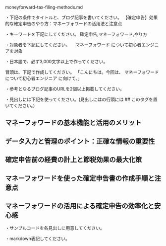 moneyforward-tax-filing-methods.md

・下記の条件でタイトルと、ブログ記事を書いてください。
【確定申告】効果的な確定申告のやり方：マネーフォワードの活用法と注意点

・キーワードを下記にしてください。
確定申告,マネーフォワード,やり方

・対象者を下記にしてください。
　マネーフォワード について初心者エンジニアを対象


・日本語で、必ず3,000文字以上で作ってください。

冒頭は、下記で作成してください。
「こんにちは。今回は、
マネーフォワードについて初心者エンジニア
に向けて、」

・参考となるブログ記事のURLを2個以上掲載してください。

・見出しには下記を使ってください。(見出しにはの行頭には ## このタグを置いてください。)
## マネーフォワードの基本機能と活用のメリット
## データ入力と管理のポイント：正確な情報の重要性
## 確定申告前の経費の計上と節税効果の最大化策
## マネーフォワードを使った確定申告書の作成手順と注意点
## マネーフォワードの活用による確定申告の効率化と安心感

・サンプルコードを各見出しに用意してください。

・markdown表記してください。


